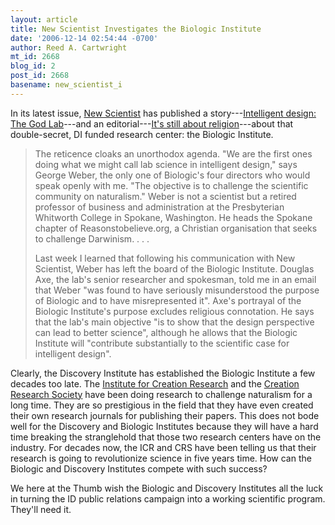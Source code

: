 ```yaml
---
layout: article
title: New Scientist Investigates the Biologic Institute
date: '2006-12-14 02:54:44 -0700'
author: Reed A. Cartwright
mt_id: 2668
blog_id: 2
post_id: 2668
basename: new_scientist_i
---
```

In its latest issue, [New Scientist](http://www.newscientist.com/) has published a story---[Intelligent design: The God Lab](http://www.newscientist.com/channel/opinion/mg19225824.000-intelligent-design-the-god-lab.html)---and an editorial---[It's still about religion](http://www.newscientist.com/channel/opinion/mg19225823.000)---about that double-secret, DI funded research center: the Biologic Institute.

> The reticence cloaks an unorthodox agenda. "We are the first ones doing what we might call lab science in intelligent design," says George Weber, the only one of Biologic's four directors who would speak openly with me. "The objective is to challenge the scientific community on naturalism." Weber is not a scientist but a retired professor of business and administration at the Presbyterian Whitworth College in Spokane, Washington. He heads the Spokane chapter of Reasonstobelieve.org, a Christian organisation that seeks to challenge Darwinism. . . .
> 
> Last week I learned that following his communication with New Scientist, Weber has left the board of the Biologic Institute. Douglas Axe, the lab's senior researcher and spokesman, told me in an email that Weber "was found to have seriously misunderstood the purpose of Biologic and to have misrepresented it". Axe's portrayal of the Biologic Institute's purpose excludes religious connotation. He says that the lab's main objective "is to show that the design perspective can lead to better science", although he allows that the Biologic Institute will "contribute substantially to the scientific case for intelligent design".

Clearly, the Discovery Institute has established the Biologic Institute a few decades too late.  The [Institute for Creation Research](http://www.icr.org) and the [Creation Research Society](http://creationresearch.org/) have been doing research to challenge naturalism for a long time.  They are so prestigious in the field that they have even created their own research journals for publishing their papers.  This does not bode well for the Discovery and Biologic Institutes because they will have a hard time breaking the stranglehold that those two research centers have on the industry.  For decades now, the ICR and CRS have been telling us that their research is going to revolutionize science in five years time.  How can the Biologic and Discovery Institutes compete with such success?

We here at the Thumb wish the Biologic and Discovery Institutes all the luck in turning the ID public relations campaign into a working scientific program.  They'll need it.
